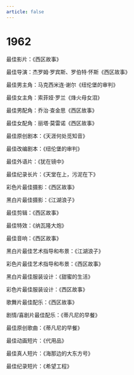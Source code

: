 ```yaml
---
article: false
---
```


# 1962

最佳影片：《西区故事》

最佳导演：杰罗姆·罗宾斯、罗伯特·怀斯《西区故事》

最佳男主角：马克西米连·谢尔《纽伦堡的审判》

最佳女主角：索菲娅·罗兰《烽火母女泪》

最佳男配角：乔治·查金思《西区故事》

最佳女配角：丽塔·莫雷诺《西区故事》

最佳原创剧本：《天涯何处觅知音》

最佳改编剧本：《纽伦堡的审判》

最佳外语片：《犹在镜中》

最佳纪录长片：《天堂在上，污泥在下》

彩色片最佳摄影：《西区故事》

黑白片最佳摄影：《江湖浪子》

最佳剪辑：《西区故事》

最佳特效：《纳瓦隆大炮》

最佳音响：《西区故事》

黑白片最佳艺术指导和布景：《江湖浪子》

彩色片最佳艺术指导和布景：《西区故事》

黑白片最佳服装设计：《甜蜜的生活》

彩色片最佳服装设计：《西区故事》

歌舞片最佳配乐：《西区故事》

剧情/喜剧片最佳配乐：《蒂凡尼的早餐》

最佳原创歌曲：《蒂凡尼的早餐》

最佳动画短片：《代用品》

最佳真人短片：《海那边的大东方号》

最佳纪录短片：《希望工程》